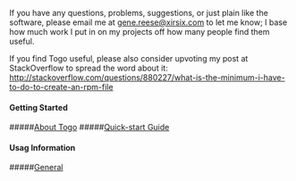 If you have any questions, problems, suggestions, or just plain like the software, please email me at gene.reese@xirsix.com to let me know; I base how much work I put in on my projects off how many people find them useful.

If you find Togo useful, please also consider upvoting my post at StackOverflow to spread the word about it:
http://stackoverflow.com/questions/880227/what-is-the-minimum-i-have-to-do-to-create-an-rpm-file

#### Getting Started
#####[About Togo](./docs/about.md)
#####[Quick-start Guide](./docs/quickstart.md)

#### Usag Information
#####[General](./docs/general.md)
